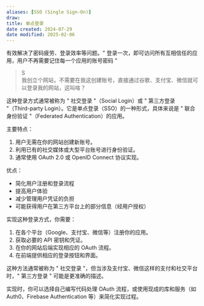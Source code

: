 ```yaml
---
aliases: [SSO (Single Sign-On)]
draw: 
title: 单点登录
date created: 2024-07-29
date modified: 2025-02-06
---
```


有效解决了密码疲劳、登录效率等问题。" 登录一次，即可访问所有互相信任的应用，用户不再需要记住每一个应用的账号密码 "

<!-- more -->

> S  
我创立个网站，不需要在我这创建账号，直接通过谷歌、支付宝、微信就可以登录我的网站，这叫啥？

这种登录方式通常被称为 " 社交登录 "（Social Login）或 " 第三方登录 "（Third-party Login）。它是单点登录（SSO）的一种形式，具体来说是 " 联合身份验证 "（Federated Authentication）的应用。

主要特点：

1. 用户无需在你的网站创建新账号。
2. 利用已有的社交媒体或大型平台账号进行身份验证。
3. 通常使用 OAuth 2.0 或 OpenID Connect 协议实现。

优点：

- 简化用户注册和登录流程
- 提高用户体验
- 减少管理用户凭证的负担
- 可能获得用户在第三方平台上的部分信息（经用户授权）

实现这种登录方式，你需要：

1. 在各个平台（Google、支付宝、微信等）注册你的应用。
2. 获取必要的 API 密钥和凭证。
3. 在你的网站后端实现相应的 OAuth 流程。
4. 在前端提供相应的登录按钮和界面。

这种方法通常被称为 " 社交登录 "，但当涉及支付宝、微信这样的支付和社交平台时，" 第三方登录 " 可能是更准确的描述。

实现时，你可以选择自己编写代码处理 OAuth 流程，或使用现成的库和服务（如 Auth0、Firebase Authentication 等）来简化实现过程。
